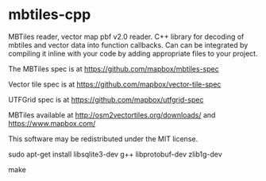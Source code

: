 # mbtiles-cpp
MBTiles reader, vector map pbf v2.0 reader. C++ library for decoding of mbtiles and vector data into function callbacks. Can can be integrated by compiling it inline with your code by adding appropriate files to your project.

The MBTiles spec is at https://github.com/mapbox/mbtiles-spec

Vector tile spec is at https://github.com/mapbox/vector-tile-spec

UTFGrid spec is at https://github.com/mapbox/utfgrid-spec

MBTiles available at http://osm2vectortiles.org/downloads/ and https://www.mapbox.com/

This software may be redistributed under the MIT license.

sudo apt-get install libsqlite3-dev g++ libprotobuf-dev zlib1g-dev

make

